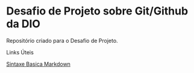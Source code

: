 # Desafio de Projeto sobre Git/Github da DIO 
Repositório criado para o Desafio de Projeto.

Links Úteis

[Sintaxe Basica Markdown](https://www.markdownguide.org/basic-syntax/)
